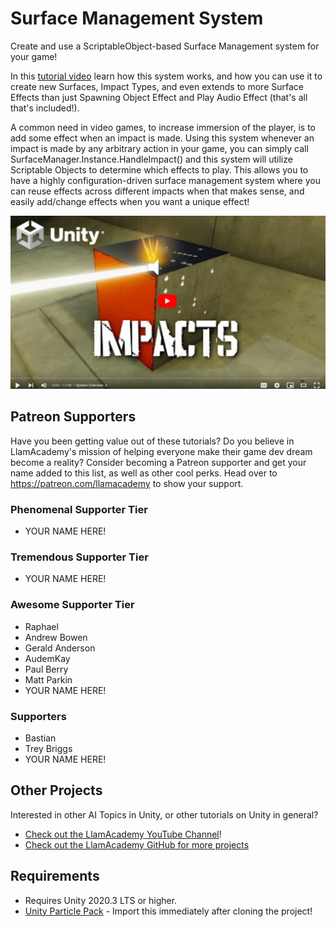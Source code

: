 # Surface Management System

Create and use a ScriptableObject-based Surface Management system for your game! 

In this [tutorial video](https://youtu.be/kT2ZxjMuT_4) learn how this system works, and how you can use it to create new Surfaces, Impact Types, and even extends to more Surface Effects than just Spawning Object Effect and Play Audio Effect (that's all that's included!).

A common need in video games, to increase immersion of the player, is to add some effect when an impact is made. Using this system whenever an impact is made by any arbitrary action in your game, you can simply call SurfaceManager.Instance.HandleImpact() and this system will utilize Scriptable Objects to determine which effects to play. This allows you to have a highly configuration-driven surface management system where you can reuse effects across different impacts when that makes sense, and easily add/change effects when you want a unique effect!

[![Youtube Tutorial](./Video%20Screenshot.png)](https://youtu.be/kT2ZxjMuT_4)

## Patreon Supporters
Have you been getting value out of these tutorials? Do you believe in LlamAcademy's mission of helping everyone make their game dev dream become a reality? Consider becoming a Patreon supporter and get your name added to this list, as well as other cool perks.
Head over to https://patreon.com/llamacademy to show your support.

### Phenomenal Supporter Tier
* YOUR NAME HERE!

### Tremendous Supporter Tier
* YOUR NAME HERE!

### Awesome Supporter Tier
* Raphael
* Andrew Bowen
* Gerald Anderson
* AudemKay
* Paul Berry
* Matt Parkin
* YOUR NAME HERE!

### Supporters
* Bastian
* Trey Briggs
* YOUR NAME HERE!

## Other Projects
Interested in other AI Topics in Unity, or other tutorials on Unity in general? 

* [Check out the LlamAcademy YouTube Channel](https://youtube.com/c/LlamAcademy)!
* [Check out the LlamAcademy GitHub for more projects](https://github.com/llamacademy)

## Requirements
* Requires Unity 2020.3 LTS or higher. 
* [Unity Particle Pack](https://assetstore.unity.com/packages/essentials/tutorial-projects/unity-particle-pack-127325) - Import this immediately after cloning the project!